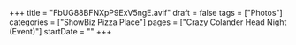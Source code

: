 +++
title = "FbUG88BFNXpP9ExV5ngE.avif"
draft = false
tags = ["Photos"]
categories = ["ShowBiz Pizza Place"]
pages = ["Crazy Colander Head Night (Event)"]
startDate = ""
+++

